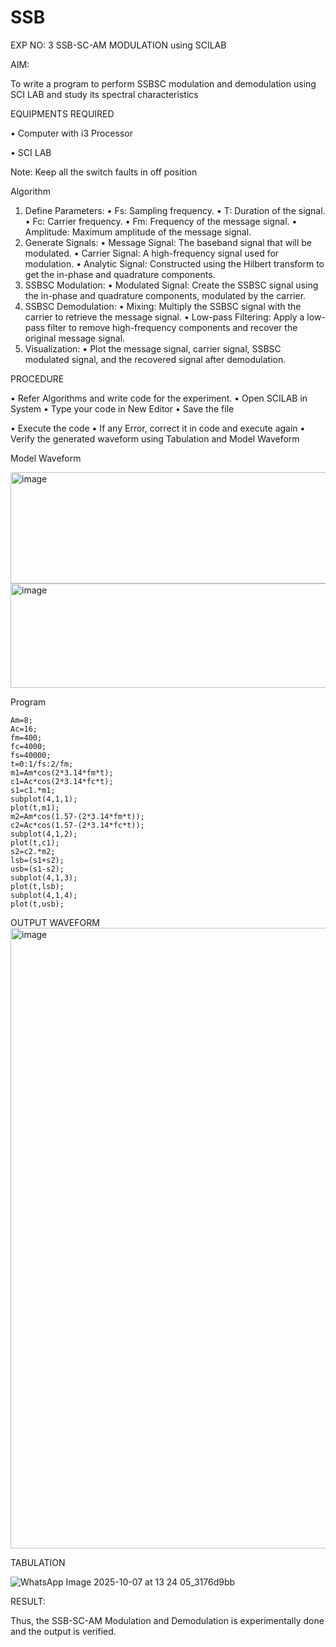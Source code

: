 # SSB

EXP NO: 3	SSB-SC-AM MODULATION using SCILAB

AIM:

To write a program to perform SSBSC modulation and demodulation using SCI LAB and study its spectral characteristics

EQUIPMENTS REQUIRED

•	Computer with i3 Processor

•	SCI LAB

Note: Keep all the switch faults in off position


Algorithm
1.	Define Parameters:
•	Fs: Sampling frequency.
•	T: Duration of the signal.
•	Fc: Carrier frequency.
•	Fm: Frequency of the message signal.
•	Amplitude: Maximum amplitude of the message signal.
2.	Generate Signals:
•	Message Signal: The baseband signal that will be modulated.
•	Carrier Signal: A high-frequency signal used for modulation.
•	Analytic Signal: Constructed using the Hilbert transform to get the in-phase and quadrature components.
3.	SSBSC Modulation:
•	Modulated Signal: Create the SSBSC signal using the in-phase and quadrature components, modulated by the carrier.
4.	SSBSC Demodulation:
•	Mixing: Multiply the SSBSC signal with the carrier to retrieve the message signal.
•	Low-pass Filtering: Apply a low-pass filter to remove high-frequency components and recover the original message signal.
5.	Visualization:
•	Plot the message signal, carrier signal, SSBSC modulated signal, and the recovered signal after demodulation.


PROCEDURE

•	Refer Algorithms and write code for the experiment.
•	Open SCILAB in System
•	Type your code in New Editor
•	Save the file
 
•	Execute the code
•	If any Error, correct it in code and execute again
•	Verify the generated waveform using Tabulation and Model Waveform

Model Waveform

<img width="704" height="178" alt="image" src="https://github.com/user-attachments/assets/32ee29b3-0d95-4192-9762-972d50c05c90" />
<img width="706" height="167" alt="image" src="https://github.com/user-attachments/assets/bff0d8fd-d679-444e-af37-0b34585853c1" />

Program
```
Am=8;
Ac=16;
fm=400;
fc=4000;
fs=40000;
t=0:1/fs:2/fm;
m1=Am*cos(2*3.14*fm*t);
c1=Ac*cos(2*3.14*fc*t);
s1=c1.*m1;
subplot(4,1,1);
plot(t,m1);
m2=Am*cos(1.57-(2*3.14*fm*t));
c2=Ac*cos(1.57-(2*3.14*fc*t));
subplot(4,1,2);
plot(t,c1);
s2=c2.*m2;
lsb=(s1+s2);
usb=(s1-s2);
subplot(4,1,3);
plot(t,lsb);
subplot(4,1,4);
plot(t,usb);
```

OUTPUT WAVEFORM
<img width="1677" height="993" alt="image" src="https://github.com/user-attachments/assets/9fff9e8a-1a24-4922-a02a-a67c56564d1f" />


TABULATION

![WhatsApp Image 2025-10-07 at 13 24 05_3176d9bb](https://github.com/user-attachments/assets/81d4f0b0-a529-4fa4-896a-5bc6c69d1d52)


RESULT:

Thus, the SSB-SC-AM Modulation and Demodulation is experimentally done and the output is verified.





